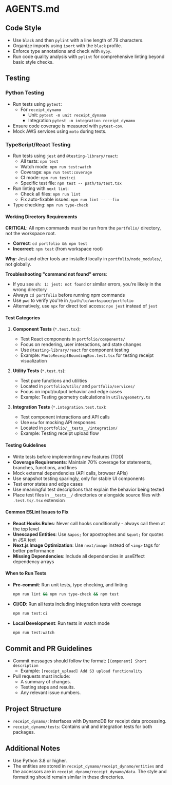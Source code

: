 # AGENTS.md

## Code Style

- Use `black` and then `pylint` with a line length of 79 characters.
- Organize imports using `isort` with the `black` profile.
- Enforce type annotations and check with `mypy`.
- Run code quality analysis with `pylint` for comprehensive linting beyond basic style checks.

## Testing

### Python Testing

- Run tests using `pytest`:
  - For `receipt_dynamo`
    - Unit: `pytest -m unit receipt_dynamo`
    - Integration `pytest -m integration receipt_dynamo`
- Ensure code coverage is measured with `pytest-cov`.
- Mock AWS services using `moto` during tests.

### TypeScript/React Testing

- Run tests using `jest` and `@testing-library/react`:
  - All tests: `npm test`
  - Watch mode: `npm run test:watch`
  - Coverage: `npm run test:coverage`
  - CI mode: `npm run test:ci`
  - Specific test file: `npm test -- path/to/test.tsx`
- Run linting with `next lint`:
  - Check all files: `npm run lint`
  - Fix auto-fixable issues: `npm run lint -- --fix`
- Type checking: `npm run type-check`

#### Working Directory Requirements

**CRITICAL**: All npm commands must be run from the `portfolio/` directory, not the workspace root.

- **Correct**: `cd portfolio && npm test`
- **Incorrect**: `npm test` (from workspace root)

**Why**: Jest and other tools are installed locally in `portfolio/node_modules/`, not globally.

**Troubleshooting "command not found" errors**:

- If you see `sh: 1: jest: not found` or similar errors, you're likely in the wrong directory
- Always `cd portfolio` before running npm commands
- Use `pwd` to verify you're in `/path/to/workspace/portfolio`
- Alternatively, use `npx` for direct tool access: `npx jest` instead of `jest`

#### Test Categories

1. **Component Tests** (`*.test.tsx`):

   - Test React components in `portfolio/components/`
   - Focus on rendering, user interactions, and state changes
   - Use `@testing-library/react` for component testing
   - Example: `PhotoReceiptBoundingBox.test.tsx` for testing receipt visualization

2. **Utility Tests** (`*.test.ts`):

   - Test pure functions and utilities
   - Located in `portfolio/utils/` and `portfolio/services/`
   - Focus on input/output behavior and edge cases
   - Example: Testing geometry calculations in `utils/geometry.ts`

3. **Integration Tests** (`*.integration.test.tsx`):
   - Test component interactions and API calls
   - Use `msw` for mocking API responses
   - Located in `portfolio/__tests__/integration/`
   - Example: Testing receipt upload flow

#### Testing Guidelines

- Write tests before implementing new features (TDD)
- **Coverage Requirements**: Maintain 70% coverage for statements, branches, functions, and lines
- Mock external dependencies (API calls, browser APIs)
- Use snapshot testing sparingly, only for stable UI components
- Test error states and edge cases
- Use meaningful test descriptions that explain the behavior being tested
- Place test files in `__tests__/` directories or alongside source files with `.test.ts/.tsx` extension

#### Common ESLint Issues to Fix

- **React Hooks Rules**: Never call hooks conditionally - always call them at the top level
- **Unescaped Entities**: Use `&apos;` for apostrophes and `&quot;` for quotes in JSX text
- **Next.js Image Optimization**: Use `next/image` instead of `<img>` tags for better performance
- **Missing Dependencies**: Include all dependencies in useEffect dependency arrays

#### When to Run Tests

- **Pre-commit**: Run unit tests, type checking, and linting
  ```bash
  npm run lint && npm run type-check && npm test
  ```
- **CI/CD**: Run all tests including integration tests with coverage
  ```bash
  npm run test:ci
  ```
- **Local Development**: Run tests in watch mode
  ```bash
  npm run test:watch
  ```

## Commit and PR Guidelines

- Commit messages should follow the format: `[Component] Short description`
  - Example: `[receipt_upload] Add S3 upload functionality`
- Pull requests must include:
  - A summary of changes.
  - Testing steps and results.
  - Any relevant issue numbers.

## Project Structure

- `receipt_dynamo/`: Interfaces with DynamoDB for receipt data processing.
- `receipt_dynamo/tests`: Contains unit and integration tests for both packages.

## Additional Notes

- Use Python 3.8 or higher.
- The entities are stored in `receipt_dynamo/receipt_dynamo/entities` and the accessors are in `receipt_dynamo/receipt_dynamo/data`. The style and formatting should remain similar in these directories.
